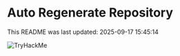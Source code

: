 # Auto Regenerate Repository

This README was last updated: 2025-09-17 15:45:14

 ![TryHackMe](https://tryhackme.com/badge/533634)